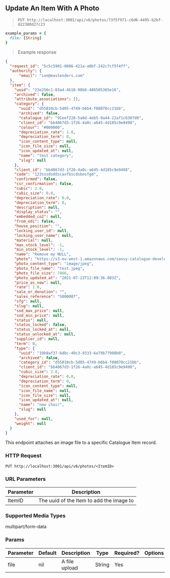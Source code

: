 ## Update An Item With A Photo

> `PUT http://localhost:3001/api/v6/photos/73f5f971-c6d6-4495-b2bf-022380d27c23`

```ruby
example_params = {
  file: [String]
}
```

> Example response

```json
{
  "request_id": "5c5c5901-0886-421a-a0bf-242c7cf5f4ff",
  "authority": {
      "email": "ian@eastenders.com"
  },
  "item": {
    "uuid": "23e256c1-03a4-4b18-90b8-486505365e16",
    "archived": false,
    "attribute_associations": [],
    "category": {
      "uuid": "d55010cb-5d05-4749-b6b4-f08070cc21bb",
      "archived": false,
      "catalogue_id": "91eef228-5a8d-4eb5-9a44-22af1c6307d0",
      "client_id": "bb4867d3-1f26-4a0c-a645-4d185c9e9498",
      "colour": "#000000",
      "depreciation_rate": 1.0,
      "depreciation_term": 0,
      "icon_content_type": null,
      "icon_file_size": null,
      "icon_updated_at": null,
      "name": "test category",
      "slug": null
    },
    "client_id": "bb4867d3-1f26-4a0c-a645-4d185c9e9498",
    "code": "123sssdsddscaxfbscdsbesfgd",
    "confirmed": false,
    "csr_confirmation": false,
    "cubic": 2.0,
    "cubic_size": 0.0,
    "depreciation_rate": 0.0,
    "depreciation_term": 0,
    "description": null,
    "display_status": "",
    "embedded_co2": null,
    "from_edi": false,
    "house_position": "",
    "locking_user_id": null,
    "locking_user_name": null,
    "material": null,
    "max_stock_level": -1,
    "min_stock_level": -1,
    "name": "Remove my NULL",
    "photo": "https://s3-eu-west-1.amazonaws.com/sassy-catalogue-development/items/photos/000/000/007/original/test.jpeg?1626955776",
    "photo_content_type": "image/jpeg",
    "photo_file_name": "test.jpeg",
    "photo_file_size": 7466,
    "photo_updated_at": "2021-07-22T12:09:36.003Z",
    "price_as_new": null,
    "rate": 1.0,
    "sale_or_donation": "",
    "sales_reference": "S000007",
    "sfg": null,
    "slug": null,
    "snd_max_price": null,
    "snd_min_price": null,
    "status": null,
    "status_locked": false,
    "status_locked_at": null,
    "status_unlocked_at": null,
    "supplier_id": null,
    "term": 0,
    "type": {
      "uuid": "19b8af37-6dbc-49c3-9333-6e79b77980b0",
      "archived": false,
      "category_id": "d55010cb-5d05-4749-b6b4-f08070cc21bb",
      "client_id": "bb4867d3-1f26-4a0c-a645-4d185c9e9498",
      "cubic_size": 2.0,
      "depreciation_rate": 0.0,
      "depreciation_term": 0,
      "icon_content_type": null,
      "icon_file_name": null,
      "icon_file_size": null,
      "icon_updated_at": null,
      "name": "new chair",
      "slug": null
    },
    "used_for": null,
    "weight": null
  }
}
```

This endpoint attaches an image file to a specific Catalogue Item record.

### HTTP Request

`PUT http://localhost:3001/api/v6/photos/<ItemID>`


### URL Parameters

Parameter | Description
--------- | -----------
ItemID | The uuid of the Item to add the image to


### Supported Media Types

multipart/form-data

### Params

Parameter | Default | Description | Type | Required? | Options
--------- | ------- | ----------- | ---- | --------- | -------
file | nil | A file upload | String | Yes |